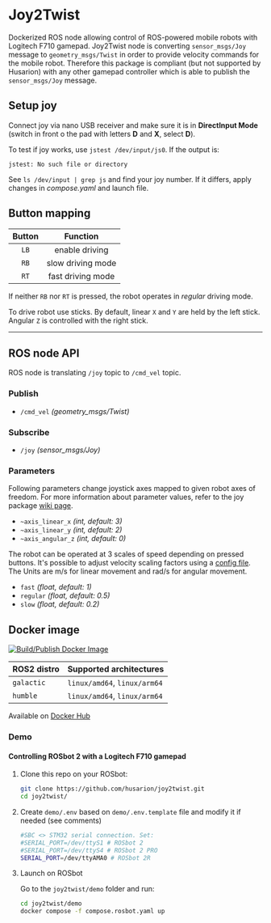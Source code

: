 # Joy2Twist

Dockerized ROS node allowing control of ROS-powered mobile robots with Logitech F710 gamepad. Joy2Twist node is converting `sensor_msgs/Joy` message to `geometry_msgs/Twist` in order to provide velocity commands for the mobile robot. Therefore this package is compliant (but not supported by Husarion) with any other gamepad controller which is able to publish the `sensor_msgs/Joy` message. 

## Setup joy

Connect joy via nano USB receiver and make sure it is in **DirectInput Mode** (switch in front o the pad with letters **D** and **X**, select **D**).

To test if joy works, use `jstest /dev/input/js0`.
If the output is:

```
jstest: No such file or directory
```

See `ls /dev/input | grep js` and find your joy number. If it differs, apply changes in *compose.yaml* and launch file.

## Button mapping

|  Button  |      Function      |
|:--------:|:------------------:|
|   `LB`   |   enable driving   |
|   `RB`   | slow driving mode  |
|   `RT`   |  fast driving mode |

If neither `RB` nor `RT` is pressed, the robot operates in *regular* driving mode.

To drive robot use sticks.
By default, linear `X` and `Y` are held by the left stick. Angular `Z` is controlled with the right stick.

---
## ROS node API

ROS node is translating `/joy` topic to `/cmd_vel` topic.


### Publish

- `/cmd_vel` *(geometry_msgs/Twist)*

### Subscribe

- `/joy` *(sensor_msgs/Joy)*

### Parameters

Following parameters change joystick axes mapped to given robot axes of freedom. For more information about parameter values, refer to the joy package [wiki page](http://wiki.ros.org/joy#Logitech_Wireless_Gamepad_F710_.28DirectInput_Mode.29).

- `~axis_linear_x`      *(int, default: 3)* 
- `~axis_linear_y`      *(int, default: 2)*
- `~axis_angular_z`     *(int, default: 0)*

The robot can be operated at 3 scales of speed depending on pressed buttons. It's possible to adjust velocity scaling factors using a [config file](./joy2twist/config/joy2twist.yaml). The Units are m/s for linear movement and rad/s for angular movement.

- `fast`    *(float, default: 1)*
- `regular` *(float, default: 0.5)*
- `slow`    *(float, default: 0.2)*

## Docker image

[![Build/Publish Docker Image](https://github.com/husarion/joy2twist/actions/workflows/build-docker-image.yaml/badge.svg)](https://github.com/husarion/joy2twist/actions/workflows/build-docker-image.yaml)

| ROS2 distro | Supported architectures |
| - | - |
| `galactic` | `linux/amd64`, `linux/arm64` |
| `humble` | `linux/amd64`, `linux/arm64` |

Available on [Docker Hub](https://hub.docker.com/r/husarion/joy2twist/tags)

### Demo

#### Controlling ROSbot 2 with a Logitech F710 gamepad

1. Clone this repo on your ROSbot:

    ```bash
    git clone https://github.com/husarion/joy2twist.git
    cd joy2twist/
    ```

2. Create `demo/.env` based on `demo/.env.template` file and modify it if needed (see comments)

    ```bash
    #SBC <> STM32 serial connection. Set:
    #SERIAL_PORT=/dev/ttyS1 # ROSbot 2
    #SERIAL_PORT=/dev/ttyS4 # ROSbot 2 PRO
    SERIAL_PORT=/dev/ttyAMA0 # ROSbot 2R
    ```

3. Launch on ROSbot

    Go to the `joy2twist/demo` folder and run:
    
    ```bash
    cd joy2twist/demo
    docker compose -f compose.rosbot.yaml up
    ```
